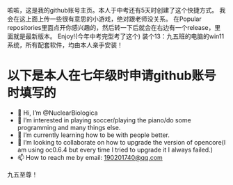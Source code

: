 咳咳，这是我的github账号主页。本人于中考还有5天时创建了这个快捷方式。
我会在这上面上传一些很有意思的小游戏，绝对跟老师没关系。
在Popular repositories里面点开你感兴趣的，然后转一下后就会在右边有一个release，里面就是最新版本。
Enjoy!(今年中考完型考了这个)
装个13：九五班的电脑的win11系统，所有配套软件，均由本人亲手安装！

# 以下是本人在七年级时申请github账号时填写的
- 👋 Hi, I’m @NuclearBiologica
- 👀 I’m interested in playing soccer/playing the piano/do some programming and many things else.
- 🌱 I’m currently learning how to be with people better.
- 💞️ I’m looking to collaborate on how to upgrade the version of opencore(I am using oc0.6.4 but every time I tried to upgrade it I always failed.)
- 📫 How to reach me by email: 190201740@qq.com

<!---
NuclearBiologica/NuclearBiologica is a ✨ special ✨ repository because its `README.md` (this file) appears on your GitHub profile.
You can click the Preview link to take a look at your changes.
--->
九五至尊！
